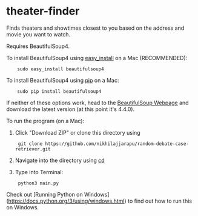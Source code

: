 # theater-finder
Finds theaters and showtimes closest to you based on the address and movie you want to watch.

Requires BeautifulSoup4.

To install BeautifulSoup4 using [easy_install](https://pypi.python.org/pypi/setuptools) on a Mac (RECOMMENDED):

        sudo easy_install beautifulsoup4

To install BeautifulSoup4 using [pip](https://pip.pypa.io/en/latest/installing.html) on a Mac:

        sudo pip install beautifulsoup4
        
If neither of these options work, head to the [BeautifulSoup Webpage](http://www.crummy.com/software/BeautifulSoup/#Download) and download the latest version (at this point it's 4.4.0).
        
To run the program (on a Mac):

1) Click "Download ZIP" or clone this directory using 

        git clone https://github.com/nikhilajjarapu/random-debate-case-retriever.git
2) Navigate into the directory using [cd](http://www.macworld.com/article/2042378/master-the-command-line-navigating-files-and-folders.html)

3) Type into Terminal:

        python3 main.py

Check out [Running Python on Windows] (https://docs.python.org/3/using/windows.html) to find out how to run this on Windows.

